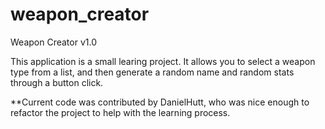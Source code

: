 # weapon_creator
Weapon Creator v1.0

This application is a small learing project. It allows you to select a weapon type from a list, and then generate a random name
and random stats through a button click.

**Current code was contributed by DanielHutt, who was nice enough to refactor the project to help with the learning process.
